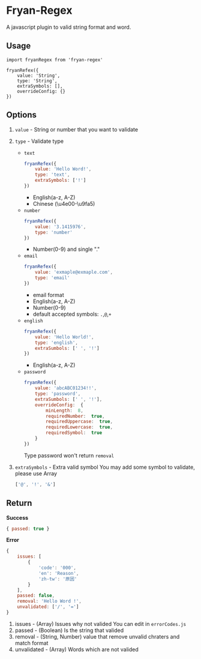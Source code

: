 
# Fryan-Regex
A javascript plugin to valid string format and word.

## Usage
```javascipt
import fryanRegex from 'fryan-regex'

fryanRefex({
	value: 'String',
	type: 'String',
	extraSymbols: [],
	overrideConfig: {}
})
```
## Options
1. `value` - String or number that you want to validate

2.  `type` - Validate type
	- `text`
	    ```javascript
	    fryanRefex({
			value: 'Hello Word!',
			type: 'text',
			extraSymbols: ['!']
		})
		```
	    - English(a-z, A-Z)
	    - Chinese (\u4e00-\u9fa5)
	-  `number`
	    ```javascript
	    fryanRefex({
			value: '3.1415976',
			type: 'number'
		})
		```
	    - Number(0-9) and single "."
	- `email`
		```javascript
	    fryanRefex({
			value: 'exmaple@exmaple.com',
			type: 'email'
		})
		```
	    - email format
	    - English(a-z, A-Z)
	    - Number(0-9)
	    - default accepted symbols: `.`,`@`,`+`
	-  `english`
		```javascript
	    fryanRefex({
			value: 'Hello World!',
			type: 'english',
			extraSumbols: [' ', '!']
		})
		```
	    - English(a-z, A-Z)
	- `password`
		```javascript
	    fryanRefex({
			value: 'abcABC01234!!',
			type: 'password',
			extraSumbols: [' ', '!'],
			overrideConfig:  {
				minLength:  8,
				requiredNumber:  true,
				requiredUppercase:  true,
				requiredLowercase:  true,
				requiredSymbol:  true
			}
		})
		```
		Type password won't return `removal`


3. `extraSymbols` - Extra valid symbol
You may add some symbol to validate, please use Array
    ```javascript
    ['@', '!', '&']
    ```

## Return
**Success**
```javascript
{ passed: true }
```
**Error**
```javascript
{
	issues: [
		{
			'code': '000',
			'en': 'Reason',
			'zh-tw': '原因'
		}
	],
	passed: false,
	removal: 'Hello Word !',
	unvalidated: ['/', '=']
}
```
1. issues - (Array)
Issues why not valided
You can edit in `errorCodes.js`
2. passed - (Boolean)
Is the string that valided
3. removal - (String, Number)
value that remove unvalid chraters and match format
4. unvalidated - (Array)
Words which are not valided

